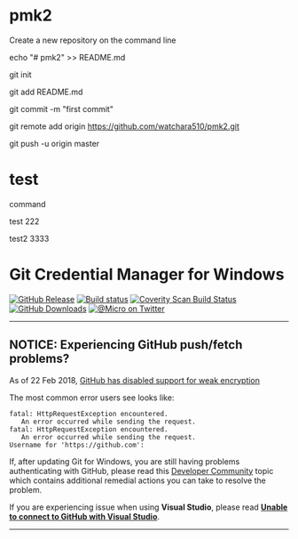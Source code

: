 # pmk2

Create a new repository on the command line

echo "# pmk2" >> README.md

git init

git add README.md

git commit -m "first commit"

git remote add origin https://github.com/watchara510/pmk2.git

git push -u origin master

# test
command

test 222

test2 3333

# Git Credential Manager for Windows 
[![GitHub Release](https://img.shields.io/)](https://github.com/)
[![Build status](https://img.shields.io/)](https://ci.appveyor.com/)
[![Coverity Scan Build Status](https://img.shields.io/)](https://scan.coverity.com/)
[![GitHub Downloads](https://img.shields.io/)](https://github.com/)
[![@Micro on Twitter](https://img.shields.io/)](https://twitter.com/)

* * *

## NOTICE: Experiencing GitHub push/fetch problems?

As of 22 Feb 2018, [GitHub has disabled support for weak encryption](https://githubengineering.com/)

The most common error users see looks like:

```text
fatal: HttpRequestException encountered.
   An error occurred while sending the request.
fatal: HttpRequestException encountered.
   An error occurred while sending the request.
Username for 'https://github.com':
```

If, after updating Git for Windows, you are still having problems authenticating with GitHub, please read this [Developer Community](https://developercommunity.visualstudio.com/content/problem/201457/unable-to-connect-to-github-due-to-tls-12-only-cha.html) topic which contains additional remedial actions you can take to resolve the problem.

If you are experiencing issue when using **Visual Studio**, please read **[Unable to connect to GitHub with Visual Studio](https://developercommunity.visualstudio.com/content/problem/201457/unable-to-connect-to-github-due-to-tls-12-only-cha.html)**.

* * *
